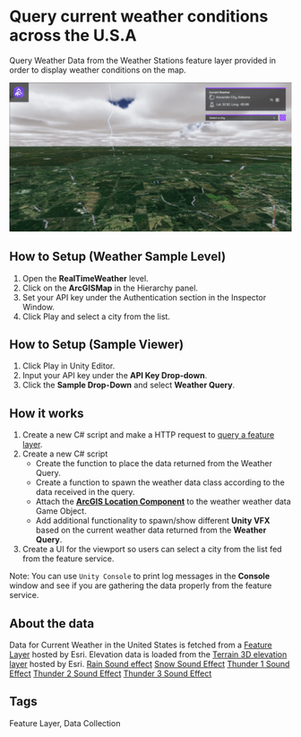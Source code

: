 # Query current weather conditions across the U.S.A

Query Weather Data from the Weather Stations feature layer provided in order to display weather conditions on the map.

![Image of Weather Sample](Weather.png)

## How to Setup (Weather Sample Level)

1. Open the **RealTimeWeather** level.
2. Click on the **ArcGISMap** in the Hierarchy panel.
3. Set your API key under the Authentication section in the Inspector Window.
4. Click Play and select a city from the list.

## How to Setup (Sample Viewer)

1. Click Play in Unity Editor.
2. Input your API key under the **API Key Drop-down**.
3. Click the **Sample Drop-Down** and select **Weather Query**.

## How it works

1. Create a new C# script and make a HTTP request to [query a feature layer](https://developers.arcgis.com/rest/services-reference/enterprise/query-feature-service-.htm). 
2. Create a new C# script
   - Create the function to place the data returned from the Weather Query.
   - Create a function to spawn the weather data class according to the data received in the query.
   - Attach the [**ArcGIS Location Component**](https://developers.arcgis.com/unreal-engine/maps/location-component/) to the weather weather data Game Object.
   - Add additional functionality to spawn/show different **Unity VFX** based on the current weather data returned from the **Weather Query**.
3. Create a UI for the viewport so users can select a city from the list fed from the feature service.

Note: You can use `Unity Console` to print log messages in the **Console** window and see if you are gathering the data properly from the feature service.

## About the data

Data for Current Weather in the United States is fetched from a [Feature Layer](https://services9.arcgis.com/RHVPKKiFTONKtxq3/ArcGIS/rest/services/NOAA_METAR_current_wind_speed_direction_v1/FeatureServer/0) hosted by Esri.
Elevation data is loaded from the [Terrain 3D elevation layer](https://www.arcgis.com/home/item.html?id=7029fb60158543ad845c7e1527af11e4) hosted by Esri.
[Rain Sound effect](https://pixabay.com/sound-effects/soft-rain-ambient-111154/)
[Snow Sound Effect](https://pixabay.com/sound-effects/wind-artic-cold-6195/)
[Thunder 1 Sound Effect](https://pixabay.com/sound-effects/thunder-25689/)
[Thunder 2 Sound Effect](https://pixabay.com/sound-effects/thunder-big-30291/)
[Thunder 3 Sound Effect](https://pixabay.com/sound-effects/thunder-124463/)

## Tags

Feature Layer, Data Collection